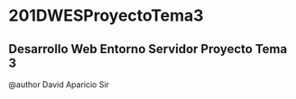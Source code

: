 # 201DWESProyectoTema3
## Desarrollo Web Entorno Servidor Proyecto Tema 3 


@author David Aparicio Sir

